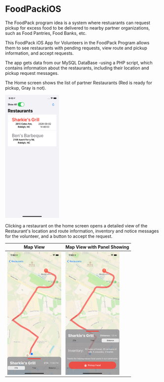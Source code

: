 # FoodPackiOS
The FoodPack program idea is a system where restuarants can request pickup for excess food to be delivered to nearby partner organizations, such as Food Pantries, Food Banks, etc.

This FoodPack iOS App for Volunteers in the FoodPack Program allows them to see restaurants with pending requests, view route and pickup information, and accept requests.

The app gets data from our MySQL DataBase -using a PHP script, which contains information about the restaurants, including their location and pickup request messages. 

The Home screen shows the list of partner Restaurants (Red is ready for pickup, Gray is not).

<img src="/FoodPackiOS/Github%20Images/Home%20Screen.png" alt="Home Screen View" width="175" height="400">

Clicking a restaurant on the home screen opens a detailed view of the Restaurant's location and route information, inventory and notice messages for the volunteer, and a button to accept the request.

Map View | Map View with Panel Showing
------------ | -------------
<img src="/FoodPackiOS/Github%20Images/Single%20Restaurant.png" alt="Single Restaurant View" width="175" height="400"> | <img src="/FoodPackiOS/Github%20Images/Single%20Restaurant%20with%20Panel.png" alt="Single Restaurant w/ PanelView" width="175" height="400">

